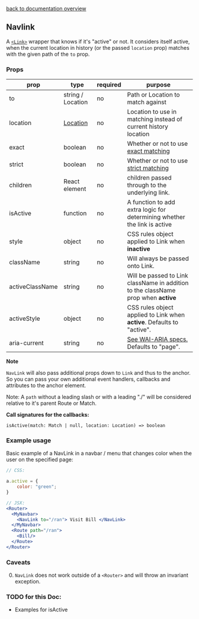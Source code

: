 [back to documentation overview](../readme.md)

## Navlink

A [```<Link>```](./Link.md) wrapper that knows if it's "active" or not. It considers itself active, when the current location in history (or the passed ```location``` prop) matches with the given path of the ```to``` prop.

### Props

| prop            | type          | required | purpose |
|-----------------|---------------|----------|---------|
| to              | string / Location | no   | Path or Location to match against
| location        |[Location](../types/Location.md)| no       | Location to use in matching instead of current history location
| exact           | boolean       | no       | Whether or not to use [exact matching](../recipes/matching_options.md#exact)
| strict          | boolean       | no       | Whether or not to use [strict matching](../recipes/matching_options.md#strict)
| children        | React element | no       | children passed through to the underlying link.
| isActive        | function      | no       | A function to add extra logic for determining whether the link is active
| style           | object        | no       | CSS rules object applied to Link when **inactive**
| className       | string        | no       | Will always be passed onto Link.
| activeClassName | string        | no       | Will be passed to Link className in addition to the className prop when **active**
| activeStyle     | object        | no       | CSS rules object applied to Link when **active**. Defaults to "active".
| aria-current    | string        | no       | [See WAI-ARIA specs.](https://www.w3.org/TR/wai-aria-1.1/#aria-current) Defaults to "page".

**Note**

```NavLink``` will also pass additional props down to ```Link``` and thus to the anchor. So you can pass your own additional event handlers, callbacks and attributes to the anchor element.

Note: A ```path``` without a leading slash or with a leading "./" will be considered relative to it's parent Route or Match.

**Call signatures for the callbacks:**

```isActive(match: Match | null, location: Location) => boolean```

### Example usage

Basic example of a NavLink in a navbar / menu that changes color when the user on the specified page:

```jsx
// CSS:

a.active = {
	color: "green";
}

// JSX:
<Router>
  <MyNavbar>
    <NavLink to="/ran"> Visit Bill </NavLink>
  </MyNavbar>
  <Route path="/ran">
    <Bill/>
  </Route>
</Router>
```

### Caveats

0. ```NavLink``` does not work outside of a ```<Router>``` and will throw an invariant exception.


### TODO for this Doc:

* Examples for isActive